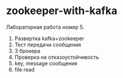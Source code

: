 # zookeeper-with-kafka
Лабораторная работа номер 5.
1) Развертка kafka+zookeeper
2) Тест передачи сообщения
3) 3 брокера
4) Проверка на отказоустойчивость
5) key, message сообщения
6) file read
